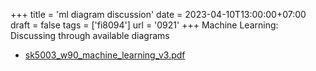 +++
title = 'ml diagram discussion'
date = 2023-04-10T13:00:00+07:00
draft = false
tags = ['fi8094']
url = '0921'
+++
Machine Learning: Discussing through available diagrams
<!--more-->

+ [sk5003_w90_machine_learning_v3.pdf](https://zenodo.org/doi/10.5281/zenodo.7816243)
